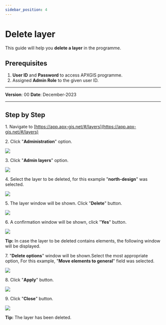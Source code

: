 ```yaml
---
sidebar_position: 4
---
```


# Delete layer

This guide will help you **delete a layer** in the programme.

## **Prerequisites**
1.	**User ID** and **Password** to access APXGIS programme.
2.	Assigned **Admin Role** to the given user ID.

------------

**Version**: 00
**Date**: December-2023

------------
## **Step by Step**


1\. Navigate to [https://app.apx-gis.net/#/layers](https://app.apx-gis.net/#/layers)


2\. Click "**Administration**" option.

![](https://ajeuwbhvhr.cloudimg.io/colony-recorder.s3.amazonaws.com/files/2023-12-28/2dc6921f-9e59-4e16-8974-5e14101e6f4e/ascreenshot.jpeg?tl_px=0,0&br_px=1719,887&force_format=png&width=1120.0&wat=1&wat_opacity=1&wat_gravity=northwest&wat_url=https://colony-recorder.s3.amazonaws.com/images/watermarks/14B8A6_standard.png&wat_pad=49,25)


3\. Click "**Admin layers**" option.

![](https://ajeuwbhvhr.cloudimg.io/colony-recorder.s3.amazonaws.com/files/2023-12-28/295290fa-b8b3-4ce8-8cf8-99461eadc9a2/ascreenshot.jpeg?tl_px=0,0&br_px=1719,887&force_format=png&width=1120.0&wat=1&wat_opacity=1&wat_gravity=northwest&wat_url=https://colony-recorder.s3.amazonaws.com/images/watermarks/14B8A6_standard.png&wat_pad=47,376)


4\. Select the layer to be deleted, for this example "**north-design**" was selected.

![](https://ajeuwbhvhr.cloudimg.io/colony-recorder.s3.amazonaws.com/files/2023-12-28/7fde5a82-b27c-417e-ad36-d1534613d298/ascreenshot.jpeg?tl_px=0,0&br_px=1719,887&force_format=png&width=1120.0&wat=1&wat_opacity=1&wat_gravity=northwest&wat_url=https://colony-recorder.s3.amazonaws.com/images/watermarks/14B8A6_standard.png&wat_pad=85,60)


5\. The layer window will be shown. Click "**Delete**" button.

![](https://ajeuwbhvhr.cloudimg.io/colony-recorder.s3.amazonaws.com/files/2023-12-28/f51d137f-3fc9-44e3-a4cf-268bbb473f63/ascreenshot.jpeg?tl_px=0,0&br_px=1719,887&force_format=png&width=1120.0&wat=1&wat_opacity=1&wat_gravity=northwest&wat_url=https://colony-recorder.s3.amazonaws.com/images/watermarks/14B8A6_standard.png&wat_pad=0,523)


6\. A confirmation window will be shown, click "**Yes**" button.

![](https://ajeuwbhvhr.cloudimg.io/colony-recorder.s3.amazonaws.com/files/2023-12-28/1578d195-f9f1-4c50-b648-8a5393a526b6/ascreenshot.jpeg?tl_px=201,0&br_px=1920,887&force_format=png&width=1120.0&wat=1&wat_opacity=1&wat_gravity=northwest&wat_url=https://colony-recorder.s3.amazonaws.com/images/watermarks/14B8A6_standard.png&wat_pad=596,171)


**Tip:** In case the layer to be deleted contains elements, the following window will be displayed.


7\. "**Delete options**" window will be shown.Select the most appropriate option, For this example, "**Move elements to general**" field was selected.

![](https://ajeuwbhvhr.cloudimg.io/colony-recorder.s3.amazonaws.com/files/2023-12-28/51bd3a12-7222-4c9d-8026-0ec77d9dc88d/screenshot.png?tl_px=0,0&br_px=1120,578&force_format=png)


8\. Click "**Apply**" button.

![](https://ajeuwbhvhr.cloudimg.io/colony-recorder.s3.amazonaws.com/files/2023-12-28/179c0d35-c52d-4c15-b0aa-dff8e510c74b/ascreenshot.jpeg?tl_px=0,0&br_px=1719,887&force_format=png&width=1120.0&wat=1&wat_opacity=1&wat_gravity=northwest&wat_url=https://colony-recorder.s3.amazonaws.com/images/watermarks/14B8A6_standard.png&wat_pad=174,524)


9\. Click "**Close**" button.

![](https://ajeuwbhvhr.cloudimg.io/colony-recorder.s3.amazonaws.com/files/2023-12-28/6a3f7ff9-7a91-45d5-bdab-d024d732eaa4/ascreenshot.jpeg?tl_px=0,0&br_px=1719,887&force_format=png&width=1120.0&wat=1&wat_opacity=1&wat_gravity=northwest&wat_url=https://colony-recorder.s3.amazonaws.com/images/watermarks/14B8A6_standard.png&wat_pad=234,523)


**Tip:** The layer has been deleted.
